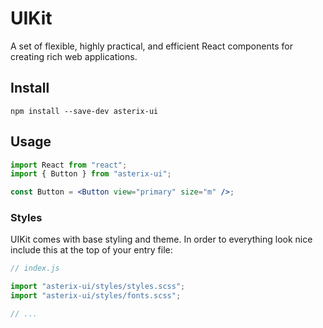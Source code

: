 # UIKit

A set of flexible, highly practical, and efficient React components for creating rich web applications.

<!--/GITHUB_BLOCK-->

## Install

```shell
npm install --save-dev asterix-ui
```

## Usage

```jsx
import React from "react";
import { Button } from "asterix-ui";

const Button = <Button view="primary" size="m" />;
```

### Styles

UIKit comes with base styling and theme. In order to everything look nice include this at the top of your entry file:

```js
// index.js

import "asterix-ui/styles/styles.scss";
import "asterix-ui/styles/fonts.scss";

// ...
```
